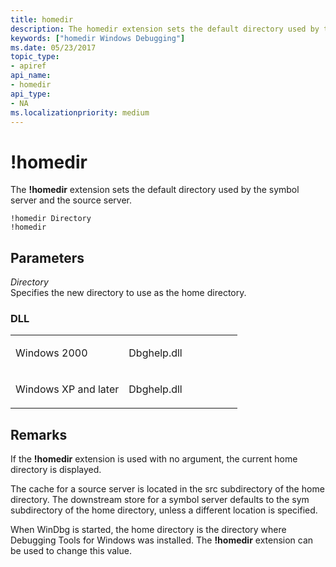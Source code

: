 ```yaml
---
title: homedir
description: The homedir extension sets the default directory used by the symbol server and the source server.
keywords: ["homedir Windows Debugging"]
ms.date: 05/23/2017
topic_type:
- apiref
api_name:
- homedir
api_type:
- NA
ms.localizationpriority: medium
---
```


# !homedir


The **!homedir** extension sets the default directory used by the symbol server and the source server.

```dbgcmd
!homedir Directory
!homedir
```

## <span id="Parameters"></span><span id="parameters"></span><span id="PARAMETERS"></span>Parameters


<span id="_______Directory______"></span><span id="_______directory______"></span><span id="_______DIRECTORY______"></span> *Directory*   
Specifies the new directory to use as the home directory.

### <span id="DLL"></span><span id="dll"></span>DLL

<table>
<colgroup>
<col width="50%" />
<col width="50%" />
</colgroup>
<tbody>
<tr class="odd">
<td align="left"><p>Windows 2000</p></td>
<td align="left"><p>Dbghelp.dll</p></td>
</tr>
<tr class="even">
<td align="left"><p>Windows XP and later</p></td>
<td align="left"><p>Dbghelp.dll</p></td>
</tr>
</tbody>
</table>

 

Remarks
-------

If the **!homedir** extension is used with no argument, the current home directory is displayed.

The cache for a source server is located in the src subdirectory of the home directory. The downstream store for a symbol server defaults to the sym subdirectory of the home directory, unless a different location is specified.

When WinDbg is started, the home directory is the directory where Debugging Tools for Windows was installed. The **!homedir** extension can be used to change this value.

 

 





